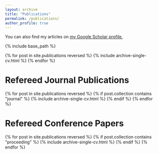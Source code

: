 ```yaml
---
layout: archive
title: "Publications"
permalink: /publications/
author_profile: true
---
```



You can also find my articles on <u><a href="{{author.googlescholar}}">my Google Scholar profile</a>.</u>


{% include base_path %}


{% for post in site.publications reversed %}
{% include archive-single-cv.html %} 
{% endfor %}


Refereed Journal Publications
===

{% for post in site.publications reversed %}
{% if post.collection contains "journal" %}
  {% include archive-single-cv.html %} 
{% endif %}
{% endfor %}


Refereed Conference Papers
===
{% for post in site.publications reversed %}
{% if post.collection contains "proceeding" %}
{% include archive-single-cv.html %} 
{% endif %}
{% endfor %}

